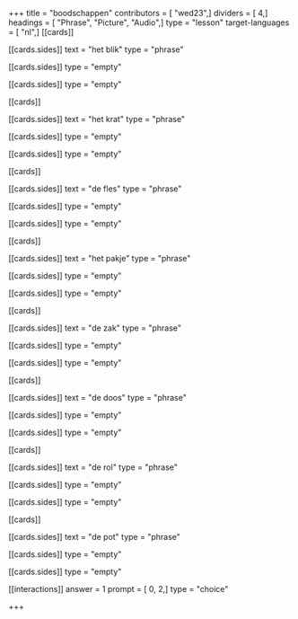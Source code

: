 +++
title = "boodschappen"
contributors = [ "wed23",]
dividers = [ 4,]
headings = [ "Phrase", "Picture", "Audio",]
type = "lesson"
target-languages = [ "nl",]
[[cards]]

[[cards.sides]]
text = "het blik"
type = "phrase"

[[cards.sides]]
type = "empty"

[[cards.sides]]
type = "empty"

[[cards]]

[[cards.sides]]
text = "het krat"
type = "phrase"

[[cards.sides]]
type = "empty"

[[cards.sides]]
type = "empty"

[[cards]]

[[cards.sides]]
text = "de fles"
type = "phrase"

[[cards.sides]]
type = "empty"

[[cards.sides]]
type = "empty"

[[cards]]

[[cards.sides]]
text = "het pakje"
type = "phrase"

[[cards.sides]]
type = "empty"

[[cards.sides]]
type = "empty"

[[cards]]

[[cards.sides]]
text = "de zak"
type = "phrase"

[[cards.sides]]
type = "empty"

[[cards.sides]]
type = "empty"

[[cards]]

[[cards.sides]]
text = "de doos"
type = "phrase"

[[cards.sides]]
type = "empty"

[[cards.sides]]
type = "empty"

[[cards]]

[[cards.sides]]
text = "de rol"
type = "phrase"

[[cards.sides]]
type = "empty"

[[cards.sides]]
type = "empty"

[[cards]]

[[cards.sides]]
text = "de pot"
type = "phrase"

[[cards.sides]]
type = "empty"

[[cards.sides]]
type = "empty"

[[interactions]]
answer = 1
prompt = [ 0, 2,]
type = "choice"

+++
